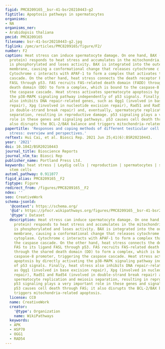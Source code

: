 ```yaml
---
figid: PMC8209165__bsr-41-bsr20210443-g2
figtitle: Apoptosis pathways in spermatocytes
organisms:
- NA
organisms_ner:
- Arabidopsis thaliana
pmcid: PMC8209165
filename: bsr-41-bsr20210443-g2.jpg
figlink: /pmc/articles/PMC8209165/figure/F2/
number: F2
caption: Heat stress can induce spermatocyte damage. On one hand, BAX (pro-apoptotic
  protein) responds to heat stress and accumulates in the mitochondria, while BCL-2
  is phosphorylated and loses activity. BAX is integrated into the outer mitochondrial
  membrane, causing a conformational change that releases cytochrome c into the cytoplasm.
  Cytochrome c interacts with APAF-1 to form a complex that activates the caspase
  cascade. On the other hand, heat stress connects the death receptor FAS to its ligand
  FASL through p53. FAS recruits FAS-related death domain (FADD) through the shared
  death domain (DD) to form a complex, which is bound to the caspase-8 promoter, triggering
  the caspase cascade. Heat stress activates spermatocyte apoptosis by directly activating
  the p38-MAPK signaling pathway independently of p53 signals. Finally, heat stress
  also inhibits DNA repair-related genes, such as Ogg1 (involved in base excision
  repair), Xpg (involved in nucleotide excision repair), Rad51 and Rad54 (involved
  in double-strand break repair) and, eventually, spermatocyte replication and meiosis
  separation, resulting in reproductive damage. p53 signaling plays a very important
  role in these genes and signaling pathways. p53 causes cell death through FAS; it
  also disrupts the BCL-2/BAX balance and triggers mitochondria-related apoptosis.
papertitle: 'Responses and coping methods of different testicular cell types to heat
  stress: overview and perspectives.'
reftext: Hui Cai, et al. Biosci Rep. 2021 Jun 25;41(6):BSR20210443.
year: '2021'
doi: 10.1042/BSR20210443
journal_title: Bioscience Reports
journal_nlm_ta: Biosci Rep
publisher_name: Portland Press Ltd.
keywords: heat stress | Leydig cells | reproduction | spermatocytes | spermatogonial
  stem cells
automl_pathway: 0.911077
figid_alias: PMC8209165__F2
figtype: Figure
redirect_from: /figures/PMC8209165__F2
ndex: ''
seo: CreativeWork
schema-jsonld:
  '@context': https://schema.org/
  '@id': https://pfocr.wikipathways.org/figures/PMC8209165__bsr-41-bsr20210443-g2.html
  '@type': Dataset
  description: Heat stress can induce spermatocyte damage. On one hand, BAX (pro-apoptotic
    protein) responds to heat stress and accumulates in the mitochondria, while BCL-2
    is phosphorylated and loses activity. BAX is integrated into the outer mitochondrial
    membrane, causing a conformational change that releases cytochrome c into the
    cytoplasm. Cytochrome c interacts with APAF-1 to form a complex that activates
    the caspase cascade. On the other hand, heat stress connects the death receptor
    FAS to its ligand FASL through p53. FAS recruits FAS-related death domain (FADD)
    through the shared death domain (DD) to form a complex, which is bound to the
    caspase-8 promoter, triggering the caspase cascade. Heat stress activates spermatocyte
    apoptosis by directly activating the p38-MAPK signaling pathway independently
    of p53 signals. Finally, heat stress also inhibits DNA repair-related genes, such
    as Ogg1 (involved in base excision repair), Xpg (involved in nucleotide excision
    repair), Rad51 and Rad54 (involved in double-strand break repair) and, eventually,
    spermatocyte replication and meiosis separation, resulting in reproductive damage.
    p53 signaling plays a very important role in these genes and signaling pathways.
    p53 causes cell death through FAS; it also disrupts the BCL-2/BAX balance and
    triggers mitochondria-related apoptosis.
  license: CC0
  name: CreativeWork
  creator:
    '@type': Organization
    name: WikiPathways
  keywords:
  - APK
  - HSP70
  - OGG1
  - RAD54
---
```

